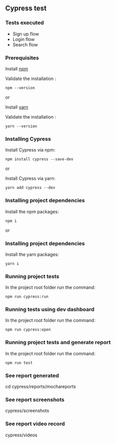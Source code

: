 ## Cypress test ##

### Tests executed ###
- Sign up flow
- Login flow
- Search flow

### Prerequisites ###
Install [npm](https://www.npmjs.com/)

Validate the installation :
```shell
npm --version
```
or

Install [yarn](https://classic.yarnpkg.com/en/docs/install#mac-stable)

Validate the installation :
```shell
yarn --version
```

### Installing Cypress ###
Install Cypress via npm:
```shell
npm install cypress --save-dev
```
or 

Install Cypress via yarn:
```shell
yarn add cypress --dev
```

### Installing project dependencies ###
Install the npm packages:
```shell
npm i
```
or

### Installing project dependencies ###
Install the yarn packages:
```shell
yarn i
```

### Running project tests ###
In the project root folder run the command:
```shell
npm run cypress:run
```

### Running tests using dev dashboard ###
In the project root folder run the command:
```shell
npm run cypress:open
```

### Running project tests and generate report ###
In the project root folder run the command:
```shell
npm run test
```

### See report generated ###
cd cypress/reports/mochareports

### See report screenshots ###
cypress/screenshots

### See report video record ###
cypress/videos